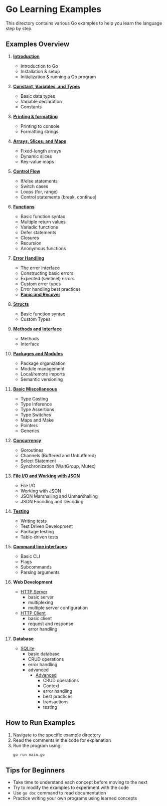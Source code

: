 # Go Learning Examples

This directory contains various Go examples to help you learn the language step by step.

## Examples Overview

1. **[Introduction](1_introduction/1_README.md)**
   - Introduction to Go
   - Installation & setup
   - Initialization & running a Go program

2. **[Constant, Variables, and Types](2_variables_data_type/2_README.md)**
   - Basic data types
   - Variable declaration
   - Constants

3. **[Printing & formatting](3_print_formatter/3_README.md)**
    - Printing to console
    - Formatting strings

4. **[Arrays, Slices, and Maps](4_array_and_slices/4_README.md)**
    - Fixed-length arrays
    - Dynamic slices
    - Key-value maps

5. **[Control Flow](5_control_flow/5_README.md)**
    - If/else statements
    - Switch cases
    - Loops (for, range)
    - Control statements (break, continue)

6. **[Functions](6_functions/6_README.md)**
    - Basic function syntax
    - Multiple return values
    - Variadic functions
    - Defer statements
    - Closures
    - Recursion
    - Anonymous functions

7. **[Error Handling](7_error_handling/7_README.md)**
    - The error interface
    - Constructing basic errors
    - Expected (sentinel) errors
    - Custom error types
    - Error handling best practices
    - **[Panic and Recover](7_error_handling/7_1_panic_and_recover/7_1_README.md)**

8. **[Structs](8_structs_and_custom_types/8_README.md)**
    - Basic function syntax
    - Custom Types

9. **[Methods and Interface](9_methods_and_interfaces/9_README.md)**
    - Methods
    - Interface

10. **[Packages and Modules](10_packages_and_modules/10_README.md)**
    - Package organization
    - Module management
    - Local/remote imports
    - Semantic versioning

11. **[Basic Miscellaneous](11_basic_misc/11_README.md)**
    - Type Casting
    - Type Inference
    - Type Assertions
    - Type Switches
    - Maps and Make
    - Pointers
    - Generics

12. **[Concurrency](12_concurrency/12_README.md)**
    - Goroutines
    - Channels (Buffered and Unbuffered)
    - Select Statement
    - Synchronization (WaitGroup, Mutex)

13. **[File I/O and Working with JSON](13_files_and_json/13_README.md)**
    - File I/O
    - Working with JSON
    - JSON Marshalling and Unmarshalling
    - JSON Encoding and Decoding

14. **[Testing](14_tests/14_README.md)**
    - Writing tests
    - Test Driven Development
    - Package testing
    - Table-driven tests

15. **[Command line interfaces](15_cli/15_README.md)**
    - Basic CLI
    - Flags
    - Subcommands
    - Parsing arguments

16. **Web Development**
    - [HTTP Server](16_http/servers/README.md)
        - basic server
        - multiplexing
        - multiple server configuration
    - [HTTP Client](16_http/clients/README.md)
        - basic client
        - request and response
        - error handling

17. **Database**
    - [SQLite](17_database/1_sqlite/README.md)
        - basic database
        - CRUD operations
        - error handling
        - advanced
            - [Advanced](17_database/1_sqlite/advanced/README.md)
                - CRUD operations
                - Context
                - error handling
                - best practices
                - transactions
                - testing

## How to Run Examples

1. Navigate to the specific example directory
2. Read the comments in the code for explanation
3. Run the program using:
   ```bash
   go run main.go
    ```

## __Tips for Beginners__

- Take time to understand each concept before moving to the next
- Try to modify the examples to experiment with the code
- Use `go doc` command to read documentation
- Practice writing your own programs using learned concepts